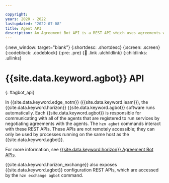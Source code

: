 ```yaml
---

copyright:
years: 2020 - 2022
lastupdated: "2022-07-08"
title: Agent API
description: An Agreement Bot API is a REST API which uses agreements with edge nodes to run edge services to fulfill the patterns and deployment policies specified.
---
```


{:new_window: target="blank"}
{:shortdesc: .shortdesc}
{:screen: .screen}
{:codeblock: .codeblock}
{:pre: .pre}
{:child: .link .ulchildlink}
{:childlinks: .ullinks}

# {{site.data.keyword.agbot}} API
{: #agbot_api}

In {{site.data.keyword.edge_notm}} ({{site.data.keyword.ieam}}), the {{site.data.keyword.horizon}} {{site.data.keyword.agbot}} software runs automatically. Each {{site.data.keyword.agbot}} is responsible for communicating with all of the agents that are registered to run services by negotiating agreements with the agents. The `hzn agbot` commands interact with these REST APIs. These APIs are not remotely accessible; they can only be used by processes running on the same host as the {{site.data.keyword.agbot}}.

For more information, see [{{site.data.keyword.horizon}} Agreement Bot APIs](../anax/agreement_bot_api.md).

{{site.data.keyword.horizon_exchange}} also exposes {{site.data.keyword.agbot}} configuration REST APIs, which are accessed by the `hzn exchange agbot` command.
